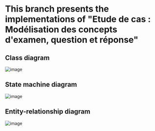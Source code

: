 # This branch presents the implementations of "Etude de cas : Modélisation des concepts d'examen, question et réponse"

## Class diagram
![image](https://user-images.githubusercontent.com/116503971/203286663-4926c474-d07d-477b-82a4-b3a0916fff99.png)

## State machine diagram
![image](https://user-images.githubusercontent.com/116503971/204131349-0cc29c23-70b5-434e-8888-9de79028219b.png)

## Entity-relationship diagram
![image](https://user-images.githubusercontent.com/116503971/204132041-3bf5082a-9b88-4fe7-94c6-79e291b075ac.png)
